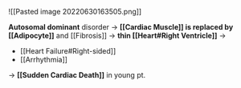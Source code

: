 ![[Pasted image 20220630163505.png]]

**Autosomal dominant** disorder → **[[Cardiac Muscle]] is replaced by [[Adipocyte]]** and [[Fibrosis]] → **thin [[Heart#Right Ventricle]]** → 

- [[Heart Failure#Right-sided]]
- [[Arrhythmia]]

→ **[[Sudden Cardiac Death]]** in young pt.